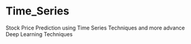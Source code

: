 # Time_Series
Stock Price Prediction using Time Series Techniques and more advance Deep Learning Techniques
